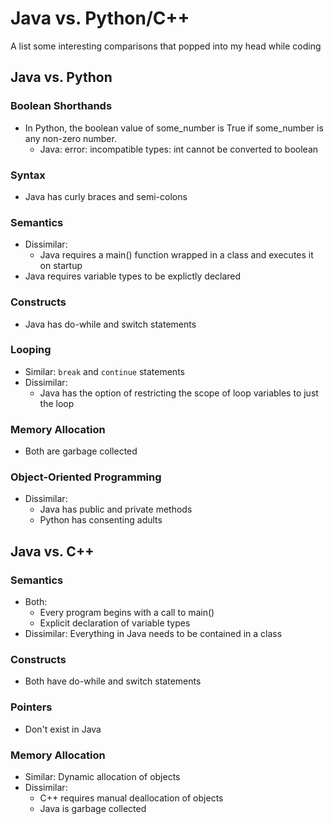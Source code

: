 # Java vs. Python/C++

A list some interesting comparisons that popped into my head while coding

## Java vs. Python
### Boolean Shorthands
 * In Python, the boolean value of some_number is True if some_number is any non-zero number.
   * Java: error: incompatible types: int cannot be converted to boolean

### Syntax
 * Java has curly braces and semi-colons

### Semantics
 * Dissimilar:
    * Java requires a main() function wrapped in a class and executes it on startup
  * Java requires variable types to be explictly declared

### Constructs
 * Java has do-while and switch statements

### Looping
 * Similar: `break` and `continue` statements
 * Dissimilar:
   * Java has the option of restricting the scope of loop variables to just the loop

### Memory Allocation
 * Both are garbage collected
 
### Object-Oriented Programming
 * Dissimilar:
   * Java has public and private methods
   * Python has consenting adults

## Java vs. C++
### Semantics
 * Both:
   * Every program begins with a call to main()
   * Explicit declaration of variable types
 * Dissimilar: Everything in Java needs to be contained in a class

### Constructs
 * Both have do-while and switch statements

### Pointers
 * Don't exist in Java

### Memory Allocation
* Similar: Dynamic allocation of objects
* Dissimilar:
  * C++ requires manual deallocation of objects
  * Java is garbage collected
  
